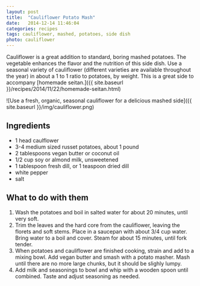 ```yaml
---
layout: post
title:  "Cauliflower Potato Mash"
date:   2014-12-14 11:46:04
categories: recipes
tags: cauliflower, mashed, potatoes, side dish
photo: cauliflower
---
```


Cauliflower is a great addition to standard, boring mashed potatoes. The vegetable enhances the flavor and the nutrition of this side dish. Use a seasonal variety of cauliflower (different varieties are available throughout the year) in about a 1 to 1 ratio to potatoes, by weight. This is a great side to accompany [homemade seitan.]({{ site.baseurl }}/recipes/2014/11/22/homemade-seitan.html)

![Use a fresh, organic, seasonal cauliflower for a delicious mashed side]({{ site.baseurl }}/img/cauliflower.png)

## Ingredients

- 1 head caulflower
- 3-4 medium sized russet potatoes, about 1 pound
- 2 tablespoons vegan butter or coconut oil
- 1/2 cup soy or almond milk, unsweetened
- 1 tablespoon fresh dill, or 1 teaspoon dried dill
- white pepper
- salt


## What to do with them

1. Wash the potatoes and boil in salted water for about 20 minutes, until very soft. 
2. Trim the leaves and the hard core from the cauliflower, leaving the florets and soft stems. Place in a saucepan with about 3/4 cup water. Bring water to a boil and cover. Steam for about 15 minutes, until fork tender. 
3. When potatoes and cauliflower are finished cooking, strain and add to a mixing bowl. Add vegan butter and smash with a potato masher. Mash until there are no more large chunks, but it should be slighly lumpy. 
4. Add milk and seasonings to bowl and whip with a wooden spoon until combined. Taste and adjust seasoning as needed. 
